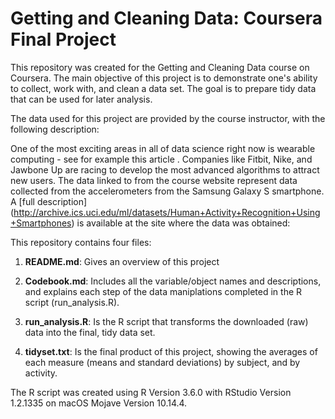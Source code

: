 # Getting and Cleaning Data: Coursera Final Project

This repository was created for the Getting and Cleaning Data course on Coursera. The main objective of this project is to demonstrate one's ability to collect, work with, and clean a data set. The goal is to prepare tidy data that can be used for later analysis.

The data used for this project are provided by the course instructor, with the following description: 

One of the most exciting areas in all of data science right now is wearable computing - see for example this article . Companies like Fitbit, Nike, and Jawbone Up are racing to develop the most advanced algorithms to attract new users. The data linked to from the course website represent data collected from the accelerometers from the Samsung Galaxy S smartphone. A [full description] (http://archive.ics.uci.edu/ml/datasets/Human+Activity+Recognition+Using+Smartphones) is available at the site where the data was obtained:



This repository contains four files: 
        
1. **README.md**: Gives an overview of this project 

2. **Codebook.md**: Includes all the variable/object names and descriptions, and explains each step of the data maniplations completed in the R script (run_analysis.R).

3. **run_analysis.R**: Is the R script that transforms the downloaded (raw) data into the final, tidy data set. 

4. **tidyset.txt**: Is the final product of this project, showing the averages of each measure (means and standard deviations) by subject, and by activity. 

The R script was created using R Version 3.6.0 with RStudio Version 1.2.1335 on macOS Mojave Version 10.14.4.

